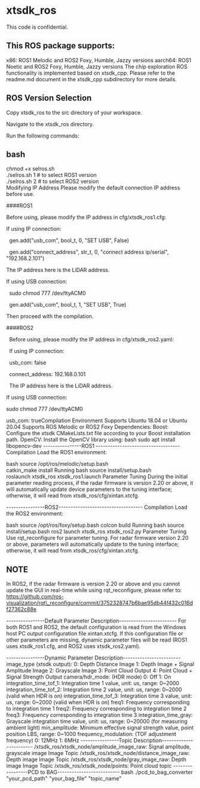 # xtsdk\_ros

This code is confidential.

## This ROS package supports:

x86: ROS1 Melodic and ROS2 Foxy, Humble, Jazzy versions
aarch64: ROS1 Noetic and ROS2 Foxy, Humble, Jazzy versions
The chip exploration ROS functionality is implemented based on xtsdk\_cpp. Please refer to the readme.md document in the xtsdk\_cpp subdirectory for more details.

## ROS Version Selection

Copy xtsdk\_ros to the src directory of your workspace.

Navigate to the xtsdk\_ros directory.

Run the following commands:

## bash

chmod +x selros.sh  
./selros.sh 1   # to select ROS1 version  
./selros.sh 2   # to select ROS2 version  
Modifying IP Address
Please modify the default connection IP address before use.

\####ROS1

Before using, please modify the IP address in cfg/xtsdk\_ros1.cfg:



If using IP connection:

&nbsp;	gen.add("usb\_com", bool\_t, 0, "SET USB", False)

&nbsp;	gen.add("connect\_address", str\_t, 0, "connect address ip/serial", "192.168.2.101")

The IP address here is the LiDAR address.



If using USB connection:

&nbsp;	sudo chmod 777 /dev/ttyACM0

&nbsp;	gen.add("usb\_com", bool\_t, 1, "SET USB", True)



Then proceed with the compilation.



\####ROS2

&nbsp;	Before using, please modify the IP address in cfg/xtsdk\_ros2.yaml:



&nbsp;	If using IP connection:

&nbsp;	usb\_com: false

&nbsp;	connect\_address: 192.168.0.101

&nbsp;	The IP address here is the LiDAR address.



If using USB connection:

sudo chmod 777 /dev/ttyACM0

usb\_com: trueCompilation Environment
Supports Ubuntu 18.04 or Ubuntu 20.04
Supports ROS Melodic or ROS2 Foxy
Dependencies:
Boost: Configure the xtsdk CMakeLists.txt file according to your Boost installation path.
OpenCV: Install the OpenCV library using:
bash
sudo apt install libopencv-dev
----------------ROS1 -----------------------------------
Compilation
Load the ROS1 environment:

bash
source /opt/ros/melodic/setup.bash  
catkin\_make install
Running
bash
source install/setup.bash  
roslaunch xtsdk\_ros xtsdk\_ros1.launch
Parameter Tuning
During the initial parameter reading process, if the radar firmware is version 2.20 or above, it will automatically update device parameters to the tuning interface; otherwise, it will read from xtsdk\_ros/cfg/xintan.xtcfg.

----------------ROS2-----------------------------------
Compilation
Load the ROS2 environment:

bash
source /opt/ros/foxy/setup.bash
colcon build
Running
bash
source install/setup.bash
ros2 launch xtsdk\_ros xtsdk\_ros2.py
Parameter Tuning
Use rqt\_reconfigure for parameter tuning. For radar firmware version 2.20 or above, parameters will automatically update to the tuning interface; otherwise, it will read from xtsdk\_ros/cfg/xintan.xtcfg.

## NOTE

In ROS2, if the radar firmware is version 2.20 or above and you cannot update the GUI in real-time while using rqt\_reconfigure, please refer to:
https://github.com/ros-visualization/rqt\_reconfigure/commit/3752328747b6bae95db44f432c016df27362c88e

----------------Default Parameter Description------------------------
For both ROS1 and ROS2, the default configuration is read from the Windows host PC output configuration file xintan.xtcfg. If this configuration file or other parameters are missing, dynamic parameter files will be read (ROS1 uses xtsdk\_ros1.cfg, and ROS2 uses xtsdk\_ros2.yaml).

----------------Dynamic Parameter Description------------------------
image\_type (xtsdk output):
0: Depth Distance Image
1: Depth Image + Signal Amplitude Image
2: Grayscale Image
3: Point Cloud Output
4: Point Cloud + Signal Strength Output
camera/hdr\_mode: (HDR mode)
0: Off
1: On
integration\_time\_tof\_1: Integration time 1 value, unit: us, range: 0~2000
integration\_time\_tof\_2: Integration time 2 value, unit: us, range: 0~2000 (valid when HDR is on)
integration\_time\_tof\_3: Integration time 3 value, unit: us, range: 0~2000 (valid when HDR is on)
freq1: Frequency corresponding to integration time 1
freq2: Frequency corresponding to integration time 2
freq3: Frequency corresponding to integration time 3
integration\_time\_gray: Grayscale integration time value, unit: us, range: 0~20000 (for measuring ambient light)
min\_amplitude: Minimum effective signal strength value, point position LBS, range: 0~1000
frequency\_modulation: (TOF adjustment frequency)
0: 12MHz
1: 6MHz
----------------Topic Description------------------------
/xtsdk\_ros/xtsdk\_node/amplitude\_image\_raw: Signal amplitude, grayscale image Image Topic
/xtsdk\_ros/xtsdk\_node/distance\_image\_raw: Depth image Image Topic
/xtsdk\_ros/xtsdk\_node/gray\_image\_raw: Depth image Image Topic
/xtsdk\_ros/xtsdk\_node/points: Point cloud topic
-----------------PCD to BAG--------------------------
bash
./pcd\_to\_bag\_converter "your\_pcd\_path" "your\_bag\_file" "topic\_name"

